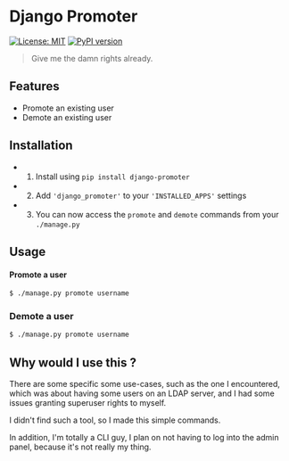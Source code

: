# Django Promoter

[![License: MIT](https://img.shields.io/badge/License-MIT-yellow.svg)](https://opensource.org/licenses/MIT)
[![PyPI version](https://badge.fury.io/py/promoter.svg)](https://badge.fury.io/py/promoter)

> Give me the damn rights already.

## Features

- Promote an existing user
- Demote an existing user


## Installation

- 1. Install using `pip install django-promoter`
- 2. Add `'django_promoter'` to your `'INSTALLED_APPS'` settings
- 3. You can now access the `promote` and `demote` commands from your `./manage.py`


## Usage

#### Promote a user

```bash
$ ./manage.py promote username
```

### Demote a user

```bash
$ ./manage.py promote username
```

## Why would I use this ?

There are some specific some use-cases, such as the one I encountered,
which was about having some users on an LDAP server, and I had some
issues granting superuser rights to myself.

I didn't find such a tool, so I made this simple commands.

In addition, I'm totally a CLI guy, I plan on not having to log
into the admin panel, because it's not really my thing.
